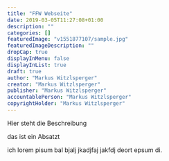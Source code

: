 ```yaml
---
title: "FFW Webseite"
date: 2019-03-05T11:27:08+01:00
description: ""
categories: []
featuredImage: "v1551877107/sample.jpg"
featuredImageDescription: ""
dropCap: true
displayInMenu: false
displayInList: true
draft: true
author: "Markus Witzlsperger"
creator: "Markus Witzlsperger"
publisher: "Markus Witzlsperger"
accountablePerson: "Markus Witzlsperger"
copyrightHolder: "Markus Witzlsperger"
---
```


Hier steht die Beschreibung

das ist ein Absatzt

ich lorem pisum bal bjalj jkadjfaj jakfdj deort epsum di.